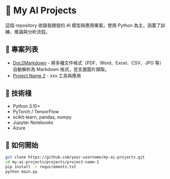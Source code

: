 # 🧠 My AI Projects

這個 repository 收錄我開發的 AI 模型與應用專案，使用 Python 為主，涵蓋了訓練、推論與分析流程。

## 📁 專案列表

- [Doc2Markdown](projects/Doc2Markdown) - 將多種文件格式（PDF、Word、Excel、CSV、JPG 等）自動解析為 Markdown 格式，並支援圖片擷取。
- [Project Name 2](projects/project-name-2) - xxx 工具與應用

## 🔧 技術棧

- Python 3.10+
- PyTorch / TensorFlow
- scikit-learn, pandas, numpy
- Jupyter Notebooks
- Azure

## 🚀 如何開始

```bash
git clone https://github.com/your-username/my-ai-projects.git
cd my-ai-projects/projects/project-name-1
pip install -r requirements.txt
python main.py
